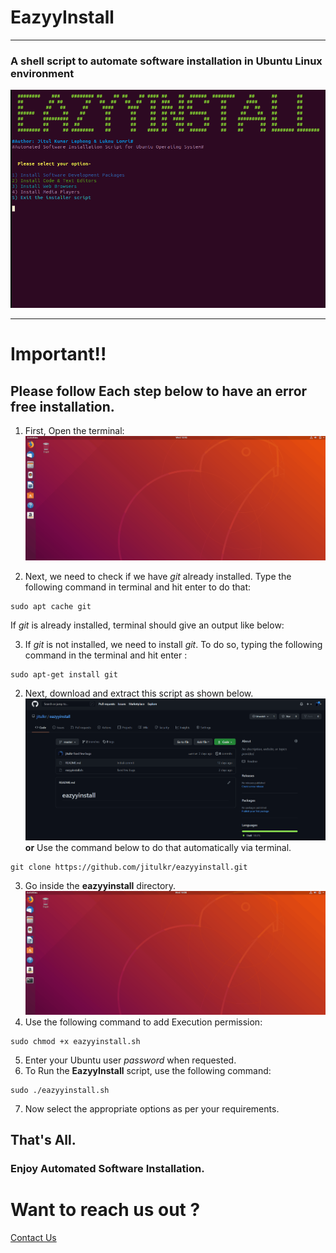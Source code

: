 # **EazyyInstall**
--------------

### A shell script to automate software installation in Ubuntu Linux environment

![EazyyInstall Demo](demo/menu-front.gif)


-------------
# **Important!!**
## Please follow Each step below to have an error free installation.

1) First, Open the terminal:
![EazyyInstall Demo](demo/terminal.gif)

2) Next, we need to check if we have *git* already installed. Type the following command in terminal and hit enter to do that:
```
sudo apt cache git
```
If *git* is already installed, terminal should give an output like below:


3) If *git* is not installed, we need to install *git*. To do so, typing the following command in the terminal and hit enter :
 ```
 sudo apt-get install git
 ```

2) Next, download and extract this script as shown below.
![EazyyInstall Demo](demo/git-clone.gif)
**or** Use the command below to do that automatically via terminal.
```
git clone https://github.com/jitulkr/eazyyinstall.git
```

3) Go inside the **eazyyinstall** directory.
![EazyyInstall Demo](demo/directory-cd.gif)
4) Use the following command to add Execution permission:
```
sudo chmod +x eazyyinstall.sh
```
5) Enter your Ubuntu user *password* when requested.
6) To Run the **EazyyInstall** script, use the following command:
```
sudo ./eazyyinstall.sh
```
7) Now select the appropriate options as per your requirements.

## That's All.
### Enjoy Automated Software Installation.

# Want to reach us out ?
[Contact Us](mailto:jitulkrlaphong@gmail.com)
